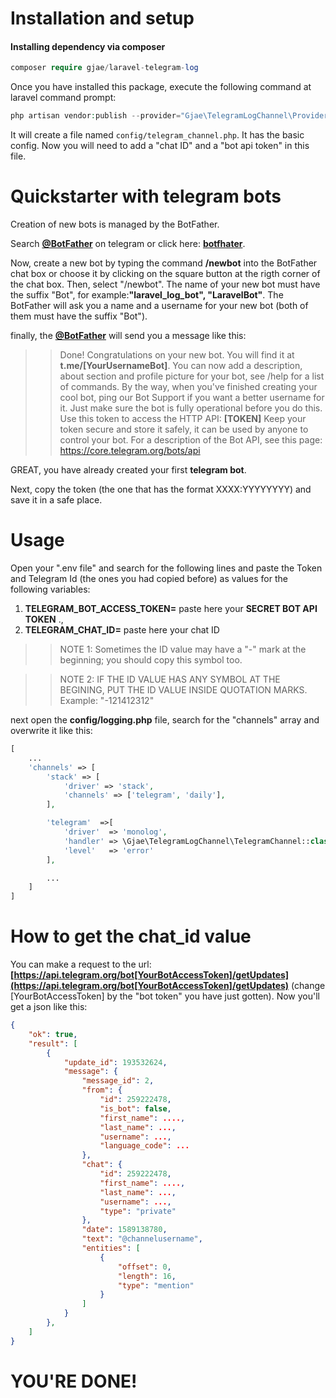 # Installation and setup

#### Installing dependency via composer

```php
composer require gjae/laravel-telegram-log
```

Once you have installed this package, execute the following command at laravel command prompt:

```php
php artisan vendor:publish --provider="Gjae\TelegramLogChannel\Providers\TelegramChannelProvider"
```

It will create a file named ```config/telegram_channel.php```. It has the basic config. Now you will need to add a "chat ID" and a "bot api token" in this file.

# Quickstarter with telegram bots

Creation of new bots is managed by the BotFather.

Search __[@BotFather](https://t.me/BotFather)__ on telegram or click here: __[botfhater](https://t.me/BotFather)__.

Now, create a new bot by typing the command __/newbot__ into the BotFather chat box or choose it by clicking on the square button at the rigth corner of the chat box. Then, select "/newbot".  The name of your new bot must have the suffix "Bot", for example:__"laravel_log_bot", "LaravelBot"__. The BotFather will ask you a name and a username for your new bot (both of them must have the suffix "Bot").

finally, the __[@BotFather](https://t.me/BotFather)__ will send you a message like this: 

>> Done! Congratulations on your new bot. You will find it at __t.me/[YourUsernameBot]__. You can now add a description, about section and profile picture for your bot, see /help for a list of commands. By the way, when you've finished creating your cool bot, ping our Bot Support if you want a better username for it. Just make sure the bot is fully operational before you do this.
>> Use this token to access the HTTP API:
>> __[TOKEN]__
>> Keep your token secure and store it safely, it can be used by anyone to control your bot.
>> For a description of the Bot API, see this page: https://core.telegram.org/bots/api

GREAT, you have already created your first __telegram bot__.

Next, copy the token (the one that has the format XXXX:YYYYYYYY) and save it in a safe place.

# Usage

Open your ".env file" and search for the following lines and paste the Token and Telegram Id (the ones you had copied before) as values for the following variables: 

1.  __TELEGRAM_BOT_ACCESS_TOKEN=__ paste here your __SECRET BOT API TOKEN__ ., 
2. __TELEGRAM_CHAT_ID=__ paste here your chat ID


>> NOTE 1: Sometimes the ID value may have a "-" mark at the beginning; you should copy this symbol too.

>> NOTE 2: IF THE ID VALUE HAS ANY SYMBOL AT THE BEGINING, PUT THE ID VALUE INSIDE QUOTATION MARKS. Example: "-121412312"

next open the __config/logging.php__ file, search for the "channels" array and overwrite it like this:

```php
[
    ...
    'channels' => [
        'stack' => [
            'driver' => 'stack',
            'channels' => ['telegram', 'daily'],
        ],

        'telegram'  =>[
            'driver'  => 'monolog',
            'handler' => \Gjae\TelegramLogChannel\TelegramChannel::class,
            'level'   => 'error'
        ],

        ...
    ]
]

```

# How to get the chat_id value

You can make a request to the url: __[https://api.telegram.org/bot[YourBotAccessToken]/getUpdates](https://api.telegram.org/bot[YourBotAccessToken]/getUpdates)__ (change [YourBotAccessToken] by the "bot token" you have just gotten). Now you'll get a json like this:

```json
{
    "ok": true,
    "result": [
        {
            "update_id": 193532624,
            "message": {
                "message_id": 2,
                "from": {
                    "id": 259222478,
                    "is_bot": false,
                    "first_name": ....,
                    "last_name": ...,
                    "username": ...,
                    "language_code": ...
                },
                "chat": {
                    "id": 259222478,
                    "first_name": ....,
                    "last_name": ...,
                    "username": ...,
                    "type": "private"
                },
                "date": 1589138780,
                "text": "@channelusername",
                "entities": [
                    {
                        "offset": 0,
                        "length": 16,
                        "type": "mention"
                    }
                ]
            }
        },
    ]
}
```

# YOU'RE DONE!